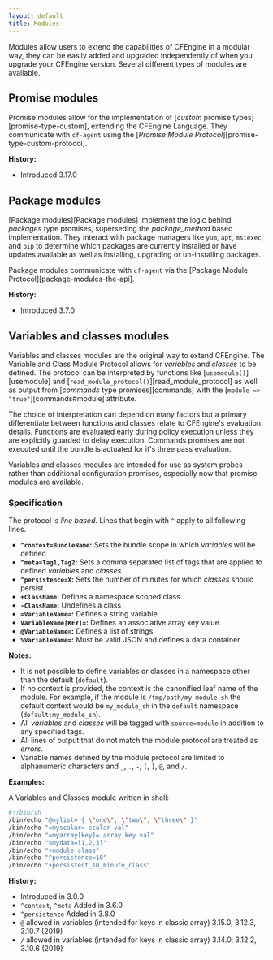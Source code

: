 ```yaml
---
layout: default
title: Modules
---
```


Modules allow users to extend the capabilities of CFEngine in a modular way, they can be easily added and upgraded independently of when you upgrade your CFEngine version. Several different types of modules are available.

<!--
## cfbs Modules

cfbs (CFEngine Build System) Modules provide a way to share and consume CFEngine related assets. Policy, Modules and Data can all be distributed as cfbs modules.

### Specification
-->

## Promise modules

Promise modules allow for the implementation of [_custom_ promise types][promise-type-custom], extending the CFEngine Language. They communicate with `cf-agent` using the [_Promise Module Protocol_][promise-type-custom-protocol].

**History:**

- Introduced 3.17.0

## Package modules

[Package modules][Package modules] implement the logic behind _packages_ type promises, superseding the _package_method_ based implementation. They interact with package managers like `yum`, `apt`, `msiexec`, and `pip` to determine which packages are currently installed or have updates available as well as installing, upgrading or un-installing packages.

Package modules communicate with `cf-agent` via the [Package Module Protocol][package-modules-the-api].

**History:**

- Introduced 3.7.0

## Variables and classes modules

Variables and classes modules are the original way to extend CFEngine. The Variable and Class Module Protocol allows for _variables_ and _classes_ to be defined. The protocol can be interpreted by functions like [`usemodule()`][usemodule] and [`read_module_protocol()`][read_module_protocol] as well as output from [_commands_ type promises][commands] with the [`module => "true"`][commands#module] attribute.

The choice of interpretation can depend on many factors but a primary differentiate between functions and classes relate to CFEngine's evaluation details. Functions are evaluated early during policy execution unless they are explicitly guarded to delay execution. Commands promises are not executed until the bundle is actuated for it's three pass evaluation.

Variables and classes modules are intended for use as system probes rather than additional configuration promises, especially now that promise modules are available.

### Specification

The protocol is _line based_. Lines that begin with `^` apply to all following lines.

- **`^context=BundleName`:** Sets the bundle scope in which _variables_ will be defined
- **`^meta=Tag1,Tag2`:** Sets a comma separated list of tags that are applied to defined _variables_ and _classes_
- **`^persistence=X`:** Sets the number of minutes for which _classes_ should persist
- **`+ClassName`:** Defines a namespace scoped class
- **`-ClassName`:** Undefines a class
- **`=VariableName=`:** Defines a string variable
- **`VariableName[KEY]=`:** Defines an associative array key value
- **`@VariableName=`:** Defines a list of strings
- **`%VariableName=`:** Must be valid JSON and defines a data container

**Notes:**

- It is not possible to define variables or classes in a namespace other than the default (`default`).
- If no context is provided, the context is the canonified leaf name of the module. For example, if the module is `/tmp/path/my-module.sh` the default context would be `my_module_sh` in the `default` namespace (`default:my_module_sh`).
- All _variables_ and _classes_ will be tagged with `source=module` in addition to any specified tags.
- All lines of output that do not match the module protocol are treated as _errors_.
- Variable names defined by the module protocol are limited to alphanumeric characters and `_`, `.`, `-`, `[`, `]`, `@`, and `/`.

**Examples:**

A Variables and Classes module written in shell:

```sh
#!/bin/sh
/bin/echo "@mylist= { \"one\", \"two\", \"three\" }"
/bin/echo "=myscalar= scalar val"
/bin/echo "=myarray[key]= array key val"
/bin/echo "%mydata=[1,2,3]"
/bin/echo "+module_class"
/bin/echo "^persistence=10"
/bin/echo "+persistent_10_minute_class"
```

**History:**

- Introduced in 3.0.0
- `^context`, `^meta` Added in 3.6.0
- `^persistence` Added in 3.8.0
- `@` allowed in variables (intended for keys in classic array) 3.15.0, 3.12.3, 3.10.7 (2019)
- `/` allowed in variables (intended for keys in classic array) 3.14.0, 3.12.2, 3.10.6 (2019)
